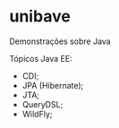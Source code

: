 # unibave
Demonstrações sobre Java

Tópicos Java EE:
- CDI;
- JPA (Hibernate);
- JTA;
- QueryDSL;
- WildFly;
